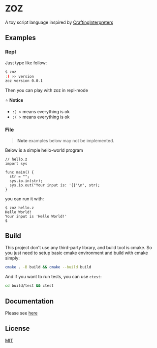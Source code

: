 # ZOZ

A toy script language inspired by [CraftingInterpreters](https://craftinginterpreters.com)

## Examples

### Repl

Just type like follow:

```bash
$ zoz
:) >> version
zoz version 0.0.1
```

Then you can play with zoz in repl-mode

:star: **Notice**

- `:) >` means everything is ok
- `:( >` means everything is ok

### File

> **Note**
> examples below may not be implemented.

Below is a simple hello-world program

```z
// hello.z
import sys

func main() {
  str = "";
  sys.io.in(str);
  sys.io.out("Your input is: '{}'\n", str);
}
```

you can run it with:

```z
$ zoz hello.z
Hello World!
Your input is 'Hello World!'
$
```

## Build

This project don't use any third-party library, and build tool is cmake. So you just need to setup basic cmake environment and build with cmake simply:

```bash
cmake . -B build && cmake --build build
```

And if you want to run tests, you can use `ctest`:

```bash
cd build/test && ctest
```

## Documentation

Please see [here](./docs/README.md)

## License

[MIT](./LICENSE)
